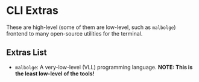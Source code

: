 # CLI Extras
These are high-level (some of them are low-level, such as `malbolge`) frontend to many open-source
utilities for the terminal.

## Extras List
* `malbolge`: A very-low-level (VLL) programming language. **NOTE: This is the least low-level of the tools!**
